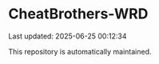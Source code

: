 # CheatBrothers-WRD

Last updated: 2025-06-25 00:12:34

This repository is automatically maintained.
